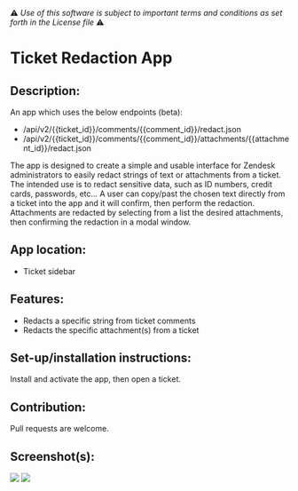 :warning: *Use of this software is subject to important terms and conditions as set forth in the License file* :warning:

# Ticket Redaction App

## Description:

An app which uses the below endpoints (beta):

* /api/v2/{{ticket_id}}/comments/{{comment_id}}/redact.json
* /api/v2/{{ticket_id}}/comments/{{comment_id}}/attachments/{{attachment_id}}/redact.json

The app is designed to create a simple and usable interface for Zendesk administrators to easily redact strings of text or attachments from a ticket. The intended use is to redact sensitive data, such as ID numbers, credit cards, passwords, etc... A user can copy/past the chosen text directly from a ticket into the app and it will confirm, then perform the redaction. Attachments are redacted by selecting from a list the desired attachments, then confirming the redaction in a modal window.

## App location:

* Ticket sidebar

## Features:

* Redacts a specific string from ticket comments
* Redacts the specific attachment(s) from a ticket

## Set-up/installation instructions:

Install and activate the app, then open a ticket.

## Contribution:

Pull requests are welcome.

## Screenshot(s):

![](http%3A//cl.ly/image/373Y2J34443s)
![](http%3A//cl.ly/image/3S2F2K3s1Q27)